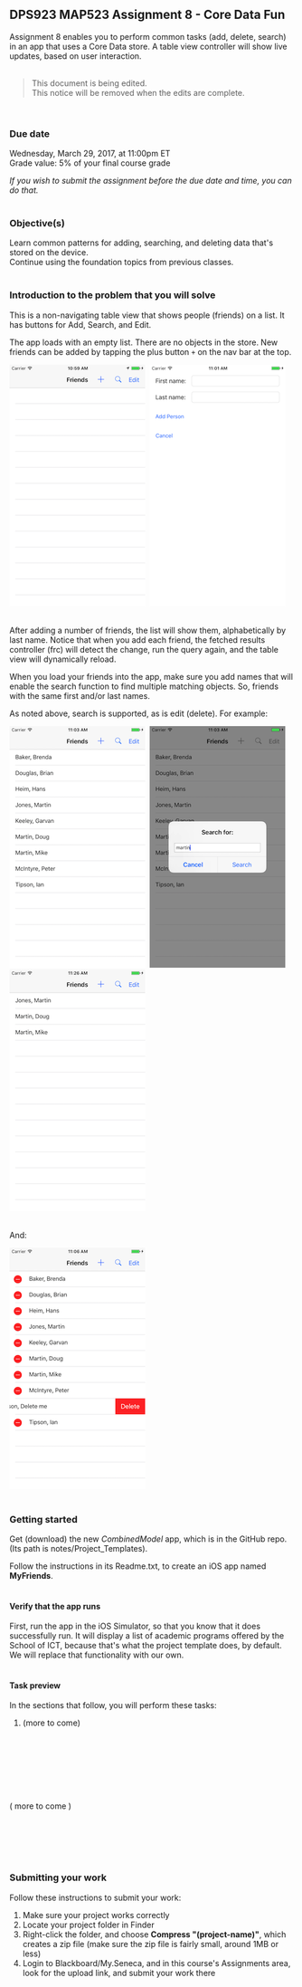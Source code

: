 ## DPS923 MAP523 Assignment 8 - Core Data Fun

Assignment 8 enables you to perform common tasks (add, delete, search) in an app that uses a Core Data store. A table view controller will show live updates, based on user interaction.  
<br>

> This document is being edited.  
> This notice will be removed when the edits are complete.  

<br>

### Due date
Wednesday, March 29, 2017, at 11:00pm ET  
Grade value: 5% of your final course grade  

*If you wish to submit the assignment before the due date and time, you can do that.*  
<br>

### Objective(s)  
Learn common patterns for adding, searching, and deleting data that's stored on the device.  
Continue using the foundation topics from previous classes.  
<br>

### Introduction to the problem that you will solve
This is a non-navigating table view that shows people (friends) on a list. It has buttons for Add, Search, and Edit.  

The app loads with an empty list. There are no objects in the store. New friends can be added by tapping the plus button ```+``` on the nav bar at the top.  

<kbd>![Startup](images/a8-list-empty.png)</kbd>&nbsp;&nbsp;<kbd>![Startup](images/a8-add-friend.png)</kbd>  
<br>

After adding a number of friends, the list will show them, alphabetically by last name. Notice that when you add each friend, the fetched results controller (frc) will detect the change, run the query again, and the table view will dynamically reload.  

When you load your friends into the app, make sure you add names that will enable the search function to find multiple matching objects. So, friends with the same first and/or last names.  

As noted above, search is supported, as is edit (delete). For example:  

<kbd>![Startup](images/a8-list-friends.png)</kbd>&nbsp;&nbsp;<kbd>![Startup](images/a8-search.png)</kbd>&nbsp;&nbsp;<kbd>![Startup](images/a8-search-result.png)</kbd>  
<br>

And:  

<kbd>![Startup](images/a8-edit-delete.png)</kbd>  
<br>

### Getting started  
Get (download) the new *CombinedModel* app, which is in the GitHub repo. (Its path is notes/Project_Templates).  

Follow the instructions in its Readme.txt, to create an iOS app named **MyFriends**.  
<br>

#### Verify that the app runs
First, run the app in the iOS Simulator, so that you know that it does successfully run. It will display a list of academic programs offered by the School of ICT, because that's what the project template does, by default. We will replace that functionality with our own.  
<br>

#### Task preview
In the sections that follow, you will perform these tasks:  
1. (more to come)  
<br>


<br><br><br><br><br>
( more to come )  
<br><br><br><br><br>


### Submitting your work
Follow these instructions to submit your work:  

1. Make sure your project works correctly  
2. Locate your project folder in Finder  
3. Right-click the folder, and choose **Compress "(project-name)"**, which creates a zip file (make sure the zip file is fairly small, around 1MB or less)  
4. Login to Blackboard/My.Seneca, and in this course's Assignments area, look for the upload link, and submit your work there  
